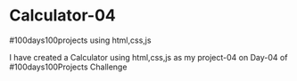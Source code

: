 # Calculator-04
#100days100projects using html,css,js

I have created a Calculator using html,css,js as my project-04 on Day-04 of #100days100Projects Challenge
